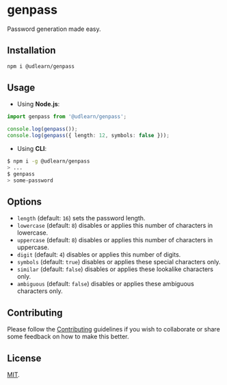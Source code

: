 # genpass

Password generation made easy.

## Installation

```bash
npm i @udlearn/genpass
```

## Usage

- Using **Node.js**:

```ts
import genpass from '@udlearn/genpass';

console.log(genpass());
console.log(genpass({ length: 12, symbols: false }));
```

- Using **CLI**:

```bash
$ npm i -g @udlearn/genpass
> ...
$ genpass
> some-password
```

## Options

- `length` (default: `16`) sets the password length.
- `lowercase` (default: `8`) disables or applies this number of characters in lowercase.
- `uppercase` (default: `8`) disables or applies this number of characters in uppercase.
- `digit` (default: `4`) disables or applies this number of digits.
- `symbols` (default: `true`) disables or applies these special characters only.
- `similar` (default: `false`) disables or applies these lookalike characters only.
- `ambiguous` (default: `false`) disables or applies these ambiguous characters only.

## Contributing

Please follow the [Contributing](CONTRIBUTING.md) guidelines if you wish to collaborate
or share some feedback on how to make this better.

## License

[MIT](LICENSE).
